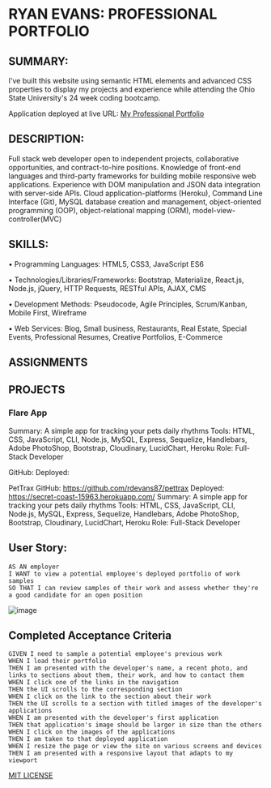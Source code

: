# RYAN EVANS: PROFESSIONAL PORTFOLIO 

## SUMMARY:

I've built this website using semantic HTML elements and advanced CSS properties to display my projects and experience while attending the Ohio State University's 24 week coding bootcamp. 

Application deployed at live URL: [My Professional Portfolio](https://rdevans87.github.io/RyanEvans_ProfessionalPortfolio/)

## DESCRIPTION:

Full stack web developer open to independent projects, collaborative opportunities, and contract-to-hire positions. Knowledge of front-end languages and third-party frameworks for building mobile responsive web applications. Experience with DOM manipulation and JSON data integration with server-side APIs. Cloud application-platforms (Heroku), Command Line Interface (Git), MySQL database creation and management, object-oriented programming (OOP), object-relational mapping (ORM), model-view-controller(MVC)

## SKILLS: 

• Programming Languages: HTML5, CSS3, JavaScript ES6

• Technologies/Libraries/Frameworks: Bootstrap, Materialize, React.js, Node.js, jQuery, HTTP
Requests, RESTful APIs, AJAX, CMS

• Development Methods: Pseudocode, Agile Principles, Scrum/Kanban, Mobile First, Wireframe

• Web Services: Blog, Small business, Restaurants, Real Estate, Special Events, Professional
Resumes, Creative Portfolios, E-Commerce

## ASSIGNMENTS


## PROJECTS

### Flare App 
Summary:  A simple app for tracking your pets daily rhythms
Tools: HTML, CSS, JavaScript, CLI, Node.js, MySQL, Express, Sequelize, Handlebars, Adobe PhotoShop, Bootstrap, Cloudinary, LucidChart, Heroku
Role: Full-Stack Developer

GitHub: 
Deployed:

PetTrax 
GitHub: https://github.com/rdevans87/pettrax
Deployed: https://secret-coast-15963.herokuapp.com/
Summary:  A simple app for tracking your pets daily rhythms
Tools: HTML, CSS, JavaScript, CLI, Node.js, MySQL, Express, Sequelize, Handlebars, Adobe PhotoShop, Bootstrap, Cloudinary, LucidChart, Heroku
Role: Full-Stack Developer




## User Story:

```
AS AN employer
I WANT to view a potential employee's deployed portfolio of work samples
SO THAT I can review samples of their work and assess whether they're a good candidate for an open position

```

![image](https://user-images.githubusercontent.com/74195719/111891376-03326c00-89c9-11eb-8679-3d9152e4d7ec.png)



## Completed Acceptance Criteria

```
GIVEN I need to sample a potential employee's previous work
WHEN I load their portfolio
THEN I am presented with the developer's name, a recent photo, and links to sections about them, their work, and how to contact them
WHEN I click one of the links in the navigation
THEN the UI scrolls to the corresponding section
WHEN I click on the link to the section about their work
THEN the UI scrolls to a section with titled images of the developer's applications
WHEN I am presented with the developer's first application
THEN that application's image should be larger in size than the others
WHEN I click on the images of the applications
THEN I am taken to that deployed application
WHEN I resize the page or view the site on various screens and devices
THEN I am presented with a responsive layout that adapts to my viewport

```


[MIT LICENSE](/Users/ryanevans/LICENSE.txt)
